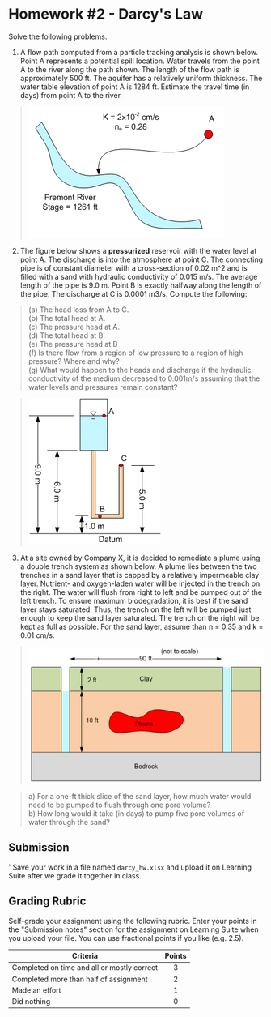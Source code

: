 # Homework #2 - Darcy's Law

Solve the following problems. 

1. A flow path computed from a particle tracking analysis is shown below. Point A represents a potential spill location. Water travels from the point A to the river along the path shown. The length of the flow path is approximately 500 ft. The aquifer has a relatively uniform thickness. The water table elevation of point A is 1284 ft. Estimate the travel time (in days) from point A to the river.

>![fremont.png](images%2Ffremont.png)

2. The figure below shows a **pressurized** reservoir with the water level at point A.  The discharge is into the atmosphere at point C.  The connecting pipe is of constant diameter with a cross-section of 0.02 m^2 and is filled with a sand with hydraulic conductivity of 0.015 m/s.  The average length of the pipe is 9.0 m.  Point B is exactly halfway along the length of the pipe.  The discharge at C is 0.0001 m3/s.  Compute the following:

>(a) The head loss from A to C.<br>
(b) The total head at A.<br>
(c) The pressure head at A.<br>
(d) The total head at B.<br>
(e) The pressure head at B<br>
(f) Is there flow from a region of low pressure to a region of high pressure? Where and why?<br>
(g) What would happen to the heads and discharge if the hydraulic conductivity of the medium decreased to 0.001m/s assuming that the water levels and pressures remain constant?

>![tank.gif](images%2Ftank.gif)

3. At a site owned by Company X, it is decided to remediate a plume using a double trench system as shown below. A plume lies between the two trenches in a sand layer that is capped by a relatively impermeable clay layer. Nutrient- and oxygen-laden water will be injected in the trench on the right. The water will flush from right to left and be pumped out of the left trench. To ensure maximum biodegradation, it is best if the sand layer stays saturated. Thus, the trench on the left will be pumped just enough to keep the sand layer saturated. The trench on the right will be kept as full as possible. For the sand layer, assume than n = 0.35 and k = 0.01 cm/s.

>![trench.png](images%2Ftrench.png)

>a) For a one-ft thick slice of the sand layer, how much water would need to be pumped to flush through one pore volume?<br>
b) How long would it take (in days) to pump five pore volumes of water through the sand?

## Submission
'
Save your work in a file named `darcy_hw.xlsx` and upload it on Learning Suite after we grade it together in class.

## Grading Rubric

Self-grade your assignment using the following rubric. Enter your points in the "Submission notes" section for the assignment on Learning Suite when you upload your file. You can use fractional points if you like (e.g. 2.5).

| Criteria                                    | Points |
|---------------------------------------------|:------:|
| Completed on time and all or mostly correct |   3    |
| Completed more than half of assignment      |   2    |
| Made an effort                              |   1    |
| Did nothing                                 |   0    |
